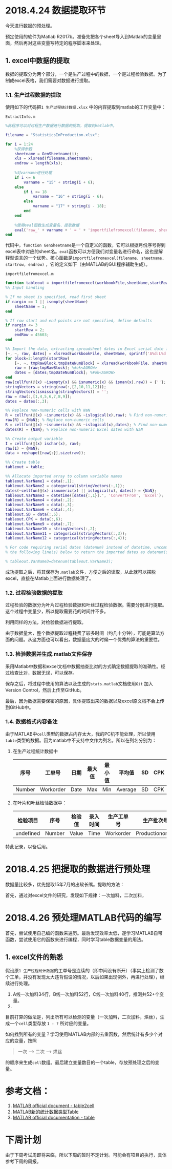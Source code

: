 # 2018.4.24 数据提取环节

今天进行数据的预处理。

预定使用的软件为Matlab R2017b。准备先把各个sheet导入到Matlab的变量里面，然后再对这些变量写特定的程序脚本来处理。

## 1. excel中数据的提取

数据的提取分为两个部分，一个是生产过程中的数据，一个是过程检验数据。为了制成excel表格，我们需要对数据进行提取。

### 1.1. 生产过程数据的提取

使用如下的代码把`1 生产过程统计数据.xlsx` 中的内容提取到matlab的工作变量中：

`ExtractInfo.m` 

```matlab
%此程序可以对过程生产数据进行数据的提取，提取到matlab中。

filename = "StatisticsInProduction.xlsx";

for i = 1:24
	%获得参数
    sheetname = GenSheetname(i);
    xls = xlsread(filename,sheetname);
    endrow = length(xls);
    
    %对varname进行处理
    if i <= 6
        varname = "15" + string(i + 6);            
    else
        if i <= 18
            varname = "16" + string(i - 6);
        else
            varname = "17" + string(i - 18);
        end
    end
    
    %使用eval函数生成变量名、提取数据
    eval('raw_' + varname + ' = ' + 'importfilefromexcel(filename, sheetname, 2, endrow);');
end
```

代码中，`function GenSheetname`是一个自定义的函数，它可以根据月份序号得到excel表中对应的sheet名。`eval`函数可以方便我们对变量名进行命名，这也是解释型语言的一个优势。核心函数是`importfilefromexcel(filename, sheetname, startrow, endrow)` ，它的定义如下（由MATLAB的GUI程序辅助生成）。

`importfilefromexcel.m` 

```matlab
function tableout = importfilefromexcel(workbookFile,sheetName,startRow,endRow)
%% Input handling

% If no sheet is specified, read first sheet
if nargin == 1 || isempty(sheetName)
    sheetName = 1;
end

% If row start and end points are not specified, define defaults
if nargin <= 3
    startRow = 2;
    endRow = 45603;
end

%% Import the data, extracting spreadsheet dates in Excel serial date format
[~, ~, raw, dates] = xlsread(workbookFile, sheetName, sprintf('A%d:L%d',startRow(1),endRow(1)),'' , @convertSpreadsheetExcelDates);
for block=2:length(startRow)
    [~, ~, tmpRawBlock,tmpDateNumBlock] = xlsread(workbookFile, sheetName, sprintf('A%d:L%d',startRow(block),endRow(block)),'' , @convertSpreadsheetExcelDates);
    raw = [raw;tmpRawBlock]; %#ok<AGROW>
    dates = [dates;tmpDateNumBlock]; %#ok<AGROW>
end
raw(cellfun(@(x) ~isempty(x) && isnumeric(x) && isnan(x),raw)) = {''};
stringVectors = string(raw(:,[2,10,11,12]));
stringVectors(ismissing(stringVectors)) = '';
raw = raw(:,[1,4,5,6,7,8,9]);
dates = dates(:,3);

%% Replace non-numeric cells with NaN
R = cellfun(@(x) ~isnumeric(x) && ~islogical(x),raw); % Find non-numeric cells
raw(R) = {NaN}; % Replace non-numeric cells
R = cellfun(@(x) ~isnumeric(x) && ~islogical(x),dates); % Find non-numeric cells
dates(R) = {NaN}; % Replace non-numeric Excel dates with NaN

%% Create output variable
I = cellfun(@(x) ischar(x), raw);
raw(I) = {NaN};
data = reshape([raw{:}],size(raw));

%% Create table
tableout = table;

%% Allocate imported array to column variable names
tableout.VarName1 = data(:,1);
tableout.VarName2 = categorical(stringVectors(:,1));
dates(~cellfun(@(x) isnumeric(x) || islogical(x), dates)) = {NaN};
tableout.VarName3 = datetime([dates{:,1}].', 'ConvertFrom', 'Excel');
tableout.VarName4 = data(:,2);
tableout.VarName5 = data(:,3);
tableout.VarName6 = data(:,4);
tableout.SD = data(:,5);
tableout.CPK = data(:,6);
tableout.VarName9 = data(:,7);
tableout.VarName10 = stringVectors(:,2);
tableout.VarName11 = categorical(stringVectors(:,3));
tableout.VarName12 = categorical(stringVectors(:,4));

% For code requiring serial dates (datenum) instead of datetime, uncomment
% the following line(s) below to return the imported dates as datenum(s).

% tableout.VarName3=datenum(tableout.VarName3);

```

成功提取之后，将其保存为`.matlab`文件，方便之后的读取，从此就可以摆脱excel，直接在Matlab上面进行数据处理了。

### 1.2. 过程检验数据的提取

过程检验的数据分为叶片过程检验数据和叶丝过程检验数据。需要分别进行提取。这个过程中变量少，所以提取需要花的时间并不多。

利用同样的方法，对检验数据进行提取。



由于数据量大，整个数据提取过程耗费了较多时间（约几十分钟），可能是算法方面的问题。从这方面也可以看出，数据量庞大的时候一个优秀的算法的重要性。

### 1.3. 检验数据并生成.matlab文件保存

采用Matlab中数据和excel文档中数据抽查比对的方式确定数据提取的准确性。经过检查比对，数据无误，可以保存。

保存之后，将过程中使用的算法以及生成的`stats.matlab`文档使用`Git` 加入Version Control，然后上传至GitHub。

最后，因为数据需要保密的原因，具体提取出来的数据以及excel原文档不会上传到GitHub中。



### 1.4. 数据格式内容备注

由于MATLAB中`cell`类型的数据占内存太大，我的PC机不能处理，所以使用`table`类型的数据。因为matlab中不支持中文作为列名，所以在列名分别为：

1. 在生产过程统计数据中

   | 序号   | 工单号    | 日期 | 最大值 | 最小值 | 平均值  | SD   | CPK  | 置信值     | 参数    | 工艺段  | 牌号     |
   | ------ | --------- | ---- | ------ | ------ | ------- | ---- | ---- | ---------- | ------- | ------- | -------- |
   | Number | Workorder | Date | Max    | Min    | Average | SD   | CPK  | Confidence | Varname | Segment | Category |

2. 在叶片和叶丝检验数据中：

   | 检验项目  | 序号   | 检验值 | 录入时间 | 生产工单号 | 生产批次号      | 物料     |
   | --------- | ------ | ------ | -------- | ---------- | --------------- | -------- |
   | undefined | Number | Value  | Time     | Workorder  | Productionorder | Category |

特此记录，以备后用。



# 2018.4.25 把提取的数据进行预处理

数据量比较多，优先提取15年7月的出软长嘴。提取的方法：



首先，通过对excel文件的研究，发现如下规律：一次加料，二次加料，



# 2018.4.26 预处理MATLAB代码的编写

首先，尝试使用自己编的函数来遍历。最后发现效率太低，遂学习MATLAB自带函数，尝试使用它的函数来进行编程，同时学习table数据变量的用法。

## 1. excel文件的熟悉

假设原`1 生产过程统计数据`的工单号是连续的（即中间没有断开）（事实上检测了数个工单，并没有发现太大违背假设的情况，以后如果出现例外，再进行处理），继续进行处理。

1. A线一次加料34行，B线一次加料52行，C线一次加料40行，推测共52+个变量。
2. ​



目前打算的做法是，列出所有可以检测的变量（一次加料，二次加料，烘丝），生成一个`cell`类型存放 `1 - ?`  所对应的变量。

如何找到所有的变量？学习使用MATLAB内部的去重函数，然后统计有多少个对应的变量，按照

> 一次 --> 二次 --> 烘丝

的顺序来生成`cell`数组。最后建立变量数目的一个table，存放预处理之后的变量。



# 参考文档：

1. [MATLAB official document - table2cell](https://ww2.mathworks.cn/help/matlab/ref/table2cell.html)
2. [MATLAB新的统计数据类型Table](https://blog.csdn.net/rumswell/article/details/49401913)
3. [MATLAB official documentation - table](https://ww2.mathworks.cn/help/matlab/matlab_prog/create-a-table.html)



# 下周计划

由于下周考试周即将来临，所以下周的暂时不定计划。可能会有项目的执行，具体参考下周的周报。